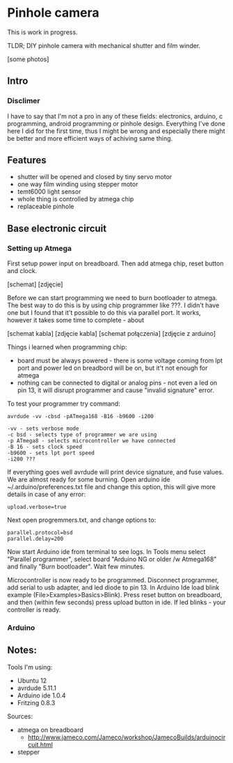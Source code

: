 # Pinhole camera

This is work in progress.

TLDR; DIY pinhole camera with mechanical shutter and film winder.

[some photos]

## Intro



### Disclimer

I have to say that I'm not a pro in any of these fields: electronics, arduino, c programming, android programming or pinhole design.
Everything I've done here I did for the first time, thus I might be wrong and especially there might be better and more efficient ways of achiving same thing.

## Features

* shutter will be opened and closed by tiny servo motor
* one way film winding using stepper motor
* temt6000 light sensor
* whole thing is controlled by atmega chip
* replaceable pinhole


## Base electronic circuit

### Setting up Atmega

First setup power input on breadboard. Then add atmega chip, reset button and clock. 

[schemat]
[zdjęcie]

Before we can start programming we need to burn bootloader to atmega. The best way to do this is by using chip programmer like ???. I didn't have one but I found that it't possible to do this via parallel port. It works, however it takes some time to complete - about 

[schemat kabla]
[zdjęcie kabla]
[schemat połączenia]
[zdjęcie z arduino]

Things i learned when programming chip: 

* board must be always powered - there is some voltage coming from lpt port and power led on breadbord will be on, but it't not enough for atmega
* nothing can be connected to digital or analog pins - not even a led on pin 13, it will disrupt programmer and cause "invalid signature" error.

To test your programmer try command:

	avrdude -vv -cbsd -pATmega168 -B16 -b9600 -i200

	-vv - sets verbose mode
	-c bsd - selects type of programmer we are using
	-p ATmega8 - selects microcontroller we have connected
	-B 16 - sets clock speed
	-b9600 - sets lpt port speed
	-i200 ???

If everything goes well avrdude will print device signature, and fuse values. We are almost ready for some burning. Open arduino ide ~/.arduino/preferences.txt file and change this option, this will give more details in case of any error:

	upload.verbose=true

Next open progremmers.txt, and change options to:

	parallel.protocol=bsd
	parallel.delay=200

Now start Arduino ide from terminal to see logs. In Tools menu select "Parallel programmer", select board "Arduino NG or older /w Atmega168" and finally "Burn bootloader". Wait few minutes. 

Microcontroller is now ready to be programmed. Disconnect programmer, add serial to usb adapter, and led diode to pin 13. In Arduino Ide load blink example (File>Examples>Basics>Blink). Press reset button on breadboard, and then (within few seconds) press upload button in ide. If led blinks - your controller is ready.

### Arduino



## Notes:

Tools I'm using:

* Ubuntu 12
* avrdude 5.11.1
* Arduino ide 1.0.4
* Fritzing 0.8.3

Sources:

* atmega on breadboard
  * http://www.jameco.com/Jameco/workshop/JamecoBuilds/arduinocircuit.html
* stepper 
